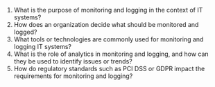 1. What is the purpose of monitoring and logging in the context of IT systems?
2. How does an organization decide what should be monitored and logged?
3. What tools or technologies are commonly used for monitoring and logging IT systems?
4. What is the role of analytics in monitoring and logging, and how can they be used to identify issues or trends?
5. How do regulatory standards such as PCI DSS or GDPR impact the requirements for monitoring and logging?